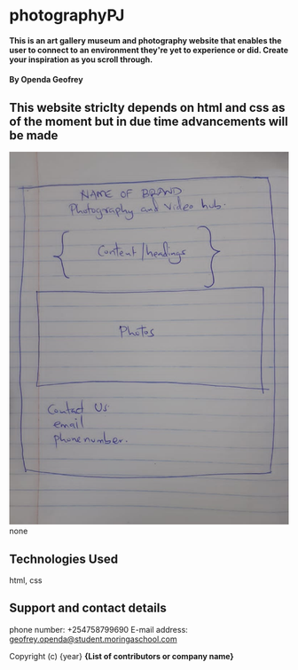 # photographyPJ
#### This is an art gallery museum and photography website that enables the user to connect to an environment they're yet to experience or did. Create your inspiration as you scroll through.
#### By Openda Geofrey
## This website striclty depends on html and css as of the moment but  in due time advancements will be made
![](roughsampledraft.jpg)
none
## Technologies Used
html, css
## Support and contact details
phone number: +254758799690
E-mail address: geofrey.openda@student.moringaschool.com

Copyright (c) {year} **{List of contributors or company name}**
